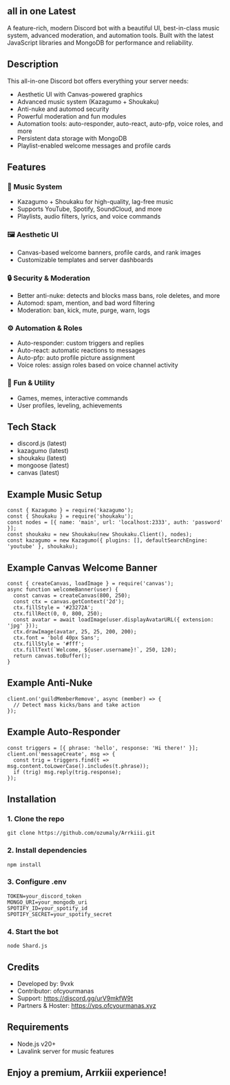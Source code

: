 ## all in one Latest

A feature-rich, modern Discord bot with a beautiful UI, best-in-class music system, advanced moderation, and automation tools. Built with the latest JavaScript libraries and MongoDB for performance and reliability.

## Description
This all-in-one Discord bot offers everything your server needs: 
- Aesthetic UI with Canvas-powered graphics
- Advanced music system (Kazagumo + Shoukaku)
- Anti-nuke and automod security
- Powerful moderation and fun modules
- Automation tools: auto-responder, auto-react, auto-pfp, voice roles, and more
- Persistent data storage with MongoDB
- Playlist-enabled welcome messages and profile cards

## Features

### 🎵 Music System
- Kazagumo + Shoukaku for high-quality, lag-free music
- Supports YouTube, Spotify, SoundCloud, and more
- Playlists, audio filters, lyrics, and voice commands

### 🖼️ Aesthetic UI
- Canvas-based welcome banners, profile cards, and rank images
- Customizable templates and server dashboards

### 🔒 Security & Moderation
- Better anti-nuke: detects and blocks mass bans, role deletes, and more
- Automod: spam, mention, and bad word filtering
- Moderation: ban, kick, mute, purge, warn, logs

### ⚙️ Automation & Roles
- Auto-responder: custom triggers and replies
- Auto-react: automatic reactions to messages
- Auto-pfp: auto profile picture assignment
- Voice roles: assign roles based on voice channel activity

### 🎉 Fun & Utility
- Games, memes, interactive commands
- User profiles, leveling, achievements

## Tech Stack
- discord.js (latest)
- kazagumo (latest)
- shoukaku (latest)
- mongoose (latest)
- canvas (latest)

## Example Music Setup
```
const { Kazagumo } = require('kazagumo');
const { Shoukaku } = require('shoukaku');
const nodes = [{ name: 'main', url: 'localhost:2333', auth: 'password' }];
const shoukaku = new Shoukaku(new Shoukaku.Client(), nodes);
const kazagumo = new Kazagumo({ plugins: [], defaultSearchEngine: 'youtube' }, shoukaku);
```

## Example Canvas Welcome Banner
```
const { createCanvas, loadImage } = require('canvas');
async function welcomeBanner(user) {
  const canvas = createCanvas(800, 250);
  const ctx = canvas.getContext('2d');
  ctx.fillStyle = '#23272A';
  ctx.fillRect(0, 0, 800, 250);
  const avatar = await loadImage(user.displayAvatarURL({ extension: 'jpg' }));
  ctx.drawImage(avatar, 25, 25, 200, 200);
  ctx.font = 'bold 40px Sans';
  ctx.fillStyle = '#fff';
  ctx.fillText(`Welcome, ${user.username}!`, 250, 120);
  return canvas.toBuffer();
}
```

## Example Anti-Nuke
```
client.on('guildMemberRemove', async (member) => {
  // Detect mass kicks/bans and take action
});
```

## Example Auto-Responder
```
const triggers = [{ phrase: 'hello', response: 'Hi there!' }];
client.on('messageCreate', msg => {
  const trig = triggers.find(t => msg.content.toLowerCase().includes(t.phrase));
  if (trig) msg.reply(trig.response);
});
```

## Installation

### 1. Clone the repo
```
git clone https://github.com/ozumaly/Arrkiii.git
```

### 2. Install dependencies
```
npm install
```

### 3. Configure .env
```
TOKEN=your_discord_token
MONGO_URI=your_mongodb_uri
SPOTIFY_ID=your_spotify_id
SPOTIFY_SECRET=your_spotify_secret
```

### 4. Start the bot
```
node Shard.js
```
## Credits
- Developed by: 9vxk
- Contributor: ofcyourmanas
- Support: https://discord.gg/urV9mkfW9t
- Partners & Hoster: https://vps.ofcyourmanas.xyz

## Requirements
- Node.js v20+
- Lavalink server for music features

## Enjoy a premium, Arrkiii experience!

